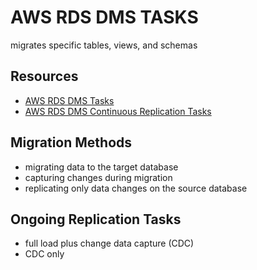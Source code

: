 # AWS RDS DMS TASKS

migrates specific tables, views, and schemas

## Resources

- [AWS RDS DMS Tasks](https://docs.aws.amazon.com/dms/latest/userguide/CHAP_Tasks.html)
- [AWS RDS DMS Continuous Replication Tasks](https://docs.aws.amazon.com/dms/latest/userguide/CHAP_Task.CDC.html)

## Migration Methods

- migrating data to the target database
- capturing changes during migration
- replicating only data changes on the source database

## Ongoing Replication Tasks

- full load plus change data capture (CDC)
- CDC only
